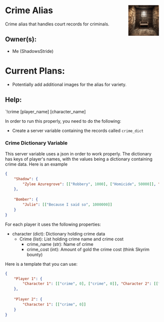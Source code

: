 <h1>Crime Alias<img align="right" src="image.png" width="100px"></h1>
Crime alias that handles court records for criminals.

## Owner(s):
- Me (ShadowsStride)

# Current Plans:
- Potentially add additional images for the alias for variety.

## Help:
`!crime [player_name] [character_name]

In order to run this properly, you need to do the following:
- Create a server variable containing the records called `crime_dict`

### Crime Dictionary Variable
This server variable uses a json in order to work properly. The dictionary has keys of player's names, with the values being a dictionary containing crime data. Here is an example

```json
{
    "Shadow": {
        "Zylee Azuregrove": [["Robbery", 1000], ["Homicide", 50000]], "Bob": [["Loitering", 8000]]
    },

    "Bomber": {
        "Julie": [["Because I said so", 1000000]]
    }
}
```

For each player it uses the following properties:
- character (dict): Dictionary holding crime data
    - Crime (list): List holding crime name and crime cost
        - crime_name (str): Name of crime
        - crime_cost (int): Amount of gold the crime cost (think Skyrim bounty)

Here is a template that you can use:
```json
{
    "Player 1": {
        "Character 1": [["crime", 0], ["crime", 0]], "Character 2": [["Loitering", 8000]]
    },

    "Player 2": {
        "Character 1": [["crime", 0]]
    }
}


```